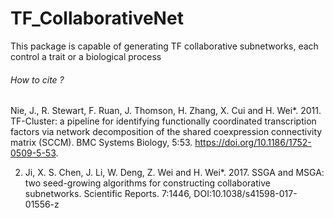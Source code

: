 # TF_CollaborativeNet
This package is capable of generating TF collaborative subnetworks, each control a trait or a biological process


######  How to cite ? ########

Nie, J., R. Stewart, F. Ruan, J. Thomson, H. Zhang, X. Cui and H. Wei*. 2011. TF-Cluster: a pipeline for identifying functionally coordinated transcription factors via network decomposition of the shared coexpression connectivity matrix (SCCM). BMC Systems Biology, 5:53. https://doi.org/10.1186/1752-0509-5-53.

2)	Ji, X. S. Chen, J. Li, W. Deng, Z. Wei and H. Wei*.  2017.  SSGA and MSGA: two seed-growing algorithms for constructing collaborative subnetworks. Scientific Reports. 7:1446, DOI:10.1038/s41598-017-01556-z
